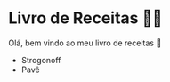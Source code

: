 # Livro de Receitas :man_cook:

Olá, bem vindo ao meu livro de receitas :handshake:

- Strogonoff
- Pavê

